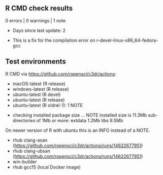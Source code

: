 ## R CMD check results

0 errors | 0 warnings | 1 note

* Days since last update: 2

* This is a fix for the compilation error on r-devel-linux-x86_64-fedora-gcc

## Test environments

R CMD via https://github.com/ropensci/c3dr/actions:

- macOS-latest (R release)
- windows-latest (R release)
- ubuntu-latest (R devel)
- ubuntu-latest (R release)
- ubuntu-latest (R oldrel-1): 1 NOTE

* checking installed package size ... NOTE
  installed size is 11.3Mb
  sub-directories of 1Mb or more:
    extdata   1.2Mb
    libs      9.5Mb

On newer version of R with ubuntu this is an INFO instead of a NOTE.

- rhub clang-asan (https://github.com/ropensci/c3dr/actions/runs/14622677951)
- rhub clang-ubsan (https://github.com/ropensci/c3dr/actions/runs/14622677951)
- win-builder
- rhub gcc15 (local Docker image)
